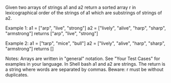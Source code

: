 Given two arrays of strings a1 and a2 return a sorted array r
in lexicographical order of the strings of a1 which are substrings of strings of a2.

Example 1:
a1 = ["arp", "live", "strong"]
a2 = ["lively", "alive", "harp", "sharp", "armstrong"]
returns ["arp", "live", "strong"]

Example 2:
a1 = ["tarp", "mice", "bull"]
a2 = ["lively", "alive", "harp", "sharp", "armstrong"]
returns []

Notes:
Arrays are written in "general" notation. See "Your Test Cases" for examples in your language.
In Shell bash a1 and a2 are strings. The return is a string where words are separated by commas.
Beware: r must be without duplicates.
